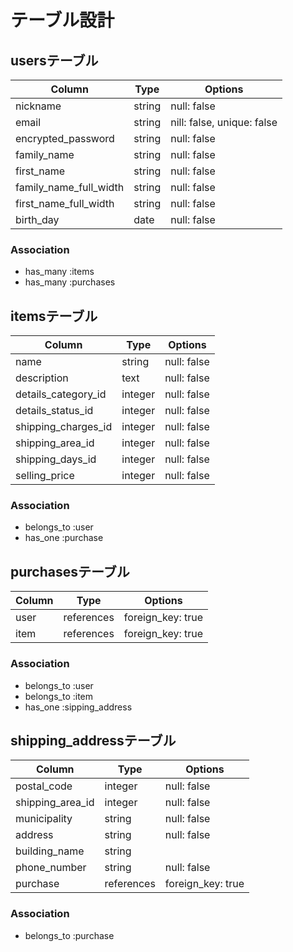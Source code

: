# テーブル設計

## usersテーブル

| Column                 | Type   | Options                    |
| ---------------------- | ------ | -------------------------- |
| nickname               | string | null: false                |
| email                  | string | nill: false, unique: false |
| encrypted_password     | string | null: false                |
| family_name            | string | null: false                |
| first_name             | string | null: false                |
| family_name_full_width | string | null: false                |
| first_name_full_width  | string | null: false                |
| birth_day              | date   | null: false                |

### Association

- has_many :items
- has_many :purchases

## itemsテーブル

| Column              | Type    | Options     |
| ------------------- | ------- | ----------- |
| name                | string  | null: false |
| description         | text    | null: false |
| details_category_id | integer | null: false |
| details_status_id   | integer | null: false |
| shipping_charges_id | integer | null: false |
| shipping_area_id    | integer | null: false |
| shipping_days_id    | integer | null: false |
| selling_price       | integer | null: false |

### Association

- belongs_to :user
- has_one :purchase

## purchasesテーブル

| Column | Type       | Options           |
| ------ | ---------- | ----------------- |
| user   | references | foreign_key: true |
| item   | references | foreign_key: true |

### Association

- belongs_to :user
- belongs_to :item
- has_one :sipping_address

## shipping_addressテーブル

| Column           | Type       | Options           |
| ---------------- | ---------- | ----------------- |
| postal_code      | integer    | null: false       |
| shipping_area_id | integer    | null: false       |
| municipality     | string     | null: false       |
| address          | string     | null: false       |
| building_name    | string     |                   |
| phone_number     | string     | null: false       |
| purchase         | references | foreign_key: true |

### Association

- belongs_to :purchase
